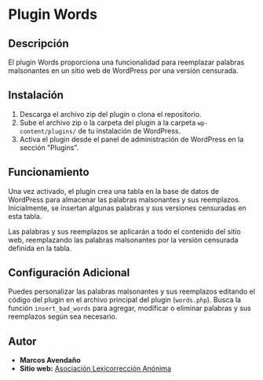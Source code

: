 # Plugin Words

## Descripción
El plugin Words proporciona una funcionalidad para reemplazar palabras malsonantes en un sitio web de WordPress por una versión censurada.

## Instalación
1. Descarga el archivo zip del plugin o clona el repositorio.
2. Sube el archivo zip o la carpeta del plugin a la carpeta `wp-content/plugins/` de tu instalación de WordPress.
3. Activa el plugin desde el panel de administración de WordPress en la sección "Plugins".

## Funcionamiento
Una vez activado, el plugin crea una tabla en la base de datos de WordPress para almacenar las palabras malsonantes y sus reemplazos. Inicialmente, se insertan algunas palabras y sus versiones censuradas en esta tabla.

Las palabras y sus reemplazos se aplicarán a todo el contenido del sitio web, reemplazando las palabras malsonantes por la versión censurada definida en la tabla.

## Configuración Adicional
Puedes personalizar las palabras malsonantes y sus reemplazos editando el código del plugin en el archivo principal del plugin (`words.php`). Busca la función `insert_bad_words` para agregar, modificar o eliminar palabras y sus reemplazos según sea necesario.

## Autor
- **Marcos Avendaño**
- **Sitio web:** [Asociación Lexicorrección Anónima](http://asociacion.LexicorrecionAnonima.com)
